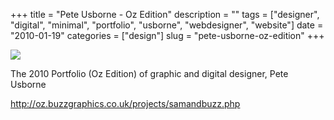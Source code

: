 +++
title = "Pete Usborne - Oz Edition"
description = ""
tags = ["designer", "digital", "minimal", "portfolio", "usborne", "webdesigner", "website"]
date = "2010-01-19"
categories = ["design"]
slug = "pete-usborne-oz-edition"
+++


 

  <div id="screens-thumbs" class="clearfix">
    <div class="txt-center" id="design-submission"><a href="http://oz.buzzgraphics.co.uk/projects/samandbuzz.php"><img id='bluga-thumbnail-2276' class='bluga-thumbnail large' src='//media.konigi.com/bluga/
wt4b568f5362209_large.jpg'/></a></div>  
  </div>   
<p>The 2010 Portfolio (Oz Edition) of graphic and digital designer, Pete Usborne</p>

<p><a href="http://oz.buzzgraphics.co.uk/projects/samandbuzz.php">http://oz.buzzgraphics.co.uk/projects/samandbuzz.php</a></p>




